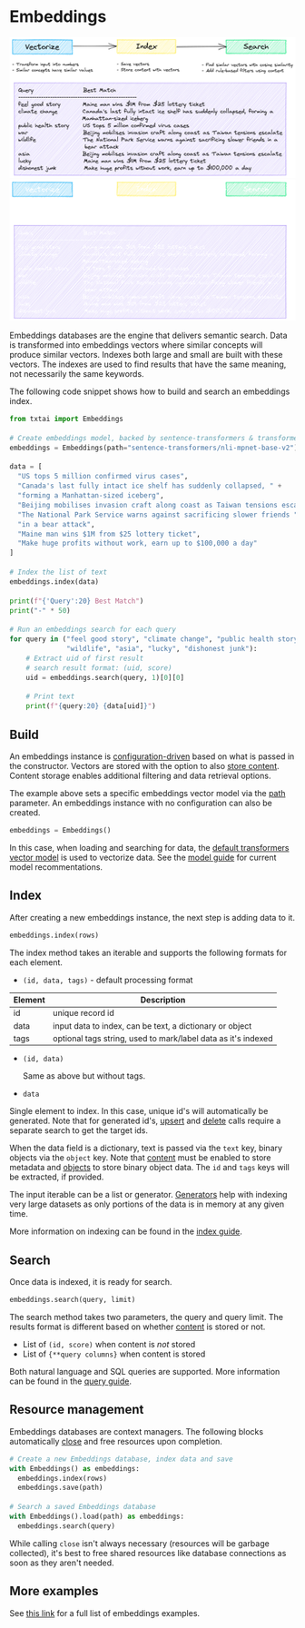 # Embeddings

![embeddings](../images/embeddings.png#only-light)
![embeddings](../images/embeddings-dark.png#only-dark)

Embeddings databases are the engine that delivers semantic search. Data is transformed into embeddings vectors where similar concepts will produce similar vectors. Indexes both large and small are built with these vectors. The indexes are used to find results that have the same meaning, not necessarily the same keywords.

The following code snippet shows how to build and search an embeddings index.

```python
from txtai import Embeddings

# Create embeddings model, backed by sentence-transformers & transformers
embeddings = Embeddings(path="sentence-transformers/nli-mpnet-base-v2")

data = [
  "US tops 5 million confirmed virus cases",
  "Canada's last fully intact ice shelf has suddenly collapsed, " +
  "forming a Manhattan-sized iceberg",
  "Beijing mobilises invasion craft along coast as Taiwan tensions escalate",
  "The National Park Service warns against sacrificing slower friends " +
  "in a bear attack",
  "Maine man wins $1M from $25 lottery ticket",
  "Make huge profits without work, earn up to $100,000 a day"
]

# Index the list of text
embeddings.index(data)

print(f"{'Query':20} Best Match")
print("-" * 50)

# Run an embeddings search for each query
for query in ("feel good story", "climate change", "public health story", "war",
              "wildlife", "asia", "lucky", "dishonest junk"):
    # Extract uid of first result
    # search result format: (uid, score)
    uid = embeddings.search(query, 1)[0][0]

    # Print text
    print(f"{query:20} {data[uid]}")
```

## Build

An embeddings instance is [configuration-driven](configuration) based on what is passed in the constructor. Vectors are stored with the option to also [store content](configuration/database#content). Content storage enables additional filtering and data retrieval options.

The example above sets a specific embeddings vector model via the [path](configuration/vectors/#path) parameter. An embeddings instance with no configuration can also be created.

```python
embeddings = Embeddings()
```

In this case, when loading and searching for data, the [default transformers vector model](https://huggingface.co/sentence-transformers/all-MiniLM-L6-v2) is used to vectorize data. See the [model guide](../models) for current model recommentations.

## Index

After creating a new embeddings instance, the next step is adding data to it.

```python
embeddings.index(rows)
```

The index method takes an iterable and supports the following formats for each element.

- `(id, data, tags)` - default processing format

| Element     | Description                                                   |
| ----------- | ------------------------------------------------------------- |
| id          | unique record id                                              |
| data        | input data to index, can be text, a dictionary or object      |
| tags        | optional tags string, used to mark/label data as it's indexed |

- `(id, data)`

  Same as above but without tags.

- `data`

Single element to index. In this case, unique id's will automatically be generated. Note that for generated id's, [upsert](methods/#txtai.embeddings.base.Embeddings.upsert) and [delete](methods/#txtai.embeddings.base.Embeddings.delete) calls require a separate search to get the target ids.

When the data field is a dictionary, text is passed via the `text` key, binary objects via the `object` key. Note that [content](configuration/database#content) must be enabled to store metadata and [objects](configuration/database#objects) to store binary object data. The `id` and `tags` keys will be extracted, if provided.

The input iterable can be a list or generator. [Generators](https://wiki.python.org/moin/Generators) help with indexing very large datasets as only portions of the data is in memory at any given time.

More information on indexing can be found in the [index guide](indexing).

## Search

Once data is indexed, it is ready for search.

```python
embeddings.search(query, limit)
```

The search method takes two parameters, the query and query limit. The results format is different based on whether [content](configuration/database#content) is stored or not.

- List of `(id, score)` when content is _not_ stored
- List of `{**query columns}` when content is stored

Both natural language and SQL queries are supported. More information can be found in the [query guide](query).

## Resource management

Embeddings databases are context managers. The following blocks automatically [close](methods/#txtai.embeddings.base.Embeddings.close) and free resources upon completion.

```python
# Create a new Embeddings database, index data and save
with Embeddings() as embeddings:
  embeddings.index(rows)
  embeddings.save(path)

# Search a saved Embeddings database
with Embeddings().load(path) as embeddings:
  embeddings.search(query)
```

While calling `close` isn't always necessary (resources will be garbage collected), it's best to free shared resources like database connections as soon as they aren't needed.

## More examples

See [this link](../examples/#semantic-search) for a full list of embeddings examples.